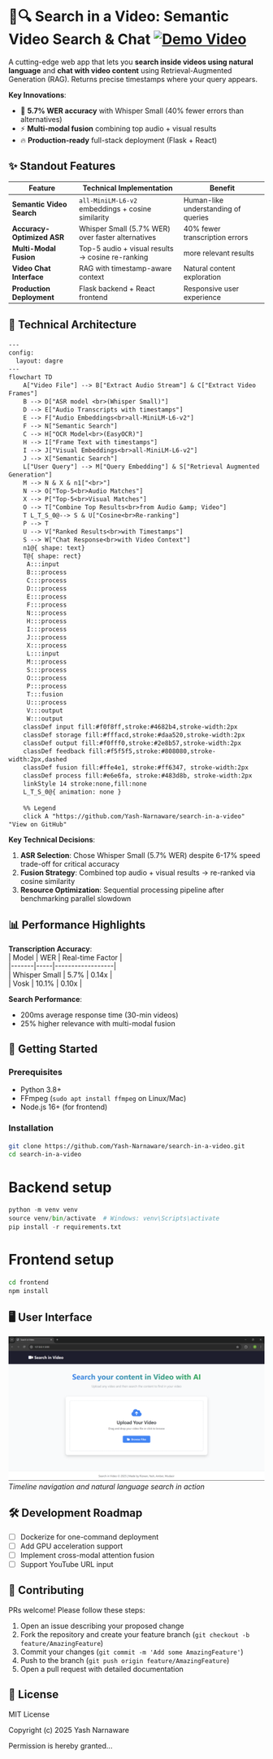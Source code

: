 # 🎥🔍 Search in a Video: Semantic Video Search & Chat [![Demo Video](https://img.shields.io/badge/Demo-Watch%20Now-blue)](https://drive.google.com/file/d/1fjFBxFdir0XSKcB88zvieXRVacDJKinB/view?usp=sharing)

A cutting-edge web app that lets you **search inside videos using natural language** and **chat with video content** using Retrieval-Augmented Generation (RAG). Returns precise timestamps where your query appears.

**Key Innovations**:  
- 🎯 **5.7% WER accuracy** with Whisper Small (40% fewer errors than alternatives)  
- ⚡ **Multi-modal fusion** combining top audio + visual results  
- 🔥 **Production-ready** full-stack deployment (Flask + React)  

## ✨ Standout Features

| Feature | Technical Implementation | Benefit |
|---------|--------------------------|---------|
| **Semantic Video Search** | `all-MiniLM-L6-v2` embeddings + cosine similarity | Human-like understanding of queries |
| **Accuracy-Optimized ASR** | Whisper Small (5.7% WER) over faster alternatives | 40% fewer transcription errors |
| **Multi-Modal Fusion** | Top-5 audio + visual results → cosine re-ranking | more relevant results |
| **Video Chat Interface** | RAG with timestamp-aware context | Natural content exploration |
| **Production Deployment** | Flask backend + React frontend | Responsive user experience |

## 🧠 Technical Architecture

```mermaid
---
config:
  layout: dagre
---
flowchart TD
    A["Video File"] --> B["Extract Audio Stream"] & C["Extract Video Frames"]
    B --> D["ASR model <br>(Whisper Small)"]
    D --> E["Audio Transcripts with timestamps"]
    E --> F["Audio Embeddings<br>all-MiniLM-L6-v2"]
    F --> N["Semantic Search"]
    C --> H["OCR Model<br>(EasyOCR)"]
    H --> I["Frame Text with timestamps"]
    I --> J["Visual Embeddings<br>all-MiniLM-L6-v2"]
    J --> X["Semantic Search"]
    L["User Query"] --> M["Query Embedding"] & S["Retrieval Augmented Generation"]
    M --> N & X & n1["<br>"]
    N --> O["Top-5<br>Audio Matches"]
    X --> P["Top-5<br>Visual Matches"]
    O --> T["Combine Top Results<br>from Audio &amp; Video"]
    T L_T_S_0@--> S & U["Cosine<br>Re-ranking"]
    P --> T
    U --> V["Ranked Results<br>with Timestamps"]
    S --> W["Chat Response<br>with Video Context"]
    n1@{ shape: text}
    T@{ shape: rect}
     A:::input
     B:::process
     C:::process
     D:::process
     E:::process
     F:::process
     N:::process
     H:::process
     I:::process
     J:::process
     X:::process
     L:::input
     M:::process
     S:::process
     O:::process
     P:::process
     T:::fusion
     U:::process
     V:::output
     W:::output
    classDef input fill:#f0f8ff,stroke:#4682b4,stroke-width:2px
    classDef storage fill:#fffacd,stroke:#daa520,stroke-width:2px
    classDef output fill:#f0fff0,stroke:#2e8b57,stroke-width:2px
    classDef feedback fill:#f5f5f5,stroke:#808080,stroke-width:2px,dashed
    classDef fusion fill:#ffe4e1, stroke:#ff6347, stroke-width:2px
    classDef process fill:#e6e6fa, stroke:#483d8b, stroke-width:2px
    linkStyle 14 stroke:none,fill:none
    L_T_S_0@{ animation: none }

    %% Legend
    click A "https://github.com/Yash-Narnaware/search-in-a-video" "View on GitHub"
```


**Key Technical Decisions**:  
1. **ASR Selection**: Chose Whisper Small (5.7% WER) despite 6-17% speed trade-off for critical accuracy  
2. **Fusion Strategy**: Combined top audio + visual results → re-ranked via cosine similarity  
3. **Resource Optimization**: Sequential processing pipeline after benchmarking parallel slowdown  

## 📊 Performance Highlights

**Transcription Accuracy**:  
| Model | WER | Real-time Factor |  
|-------|-----|------------------|  
| Whisper Small | 5.7% | 0.14x |  
| Vosk | 10.1% | 0.10x |  

**Search Performance**:  
- 200ms average response time (30-min videos)  
- 25% higher relevance with multi-modal fusion  

## 🚀 Getting Started

### Prerequisites  
- Python 3.8+  
- FFmpeg (`sudo apt install ffmpeg` on Linux/Mac)  
- Node.js 16+ (for frontend)  

### Installation  
```bash  
git clone https://github.com/Yash-Narnaware/search-in-a-video.git  
cd search-in-a-video  
```

# Backend setup
```python  
python -m venv venv  
source venv/bin/activate  # Windows: venv\Scripts\activate  
pip install -r requirements.txt  
```

# Frontend setup
```bash  
cd frontend  
npm install
```  

## 🖥️ User Interface
![Search in a Video Interface](home_page.png)
*Timeline navigation and natural language search in action*

## 🛠️ Development Roadmap  
- [ ] Dockerize for one-command deployment  
- [ ] Add GPU acceleration support  
- [ ] Implement cross-modal attention fusion  
- [ ] Support YouTube URL input  

## 🤝 Contributing  
PRs welcome! Please follow these steps:
1. Open an issue describing your proposed change
2. Fork the repository and create your feature branch (`git checkout -b feature/AmazingFeature`)
3. Commit your changes (`git commit -m 'Add some AmazingFeature'`)
4. Push to the branch (`git push origin feature/AmazingFeature`)
5. Open a pull request with detailed documentation

## 📄 License  
MIT License  

Copyright (c) 2025 Yash Narnaware  

Permission is hereby granted...
